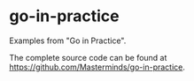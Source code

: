 # go-in-practice

Examples from "Go in Practice". 

The complete source code can be found at https://github.com/Masterminds/go-in-practice.
